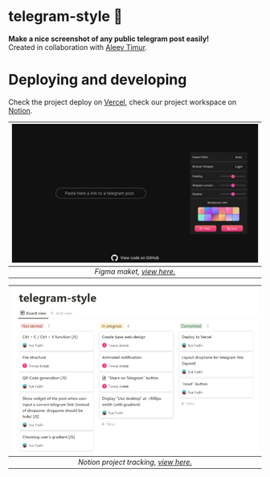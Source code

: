 # telegram-style 📨
<b>Make a nice screenshot of any public telegram post easily!</b>
<br>
Created in collaboration with [Aleev Timur](https://github.com/AleevTimur).

<h1>Deploying and developing</h1>

Check the project deploy on [Vercel](https://telegram-style.vercel.app/), check our project workspace on [Notion](https://supreme-meteoroid-6e3.notion.site/b68d7361e9d74954bffe9661df764153?v=7bbafa05c5e1447991fe6db3859273af).

|![](/src/maket.png "Maket") |
|:--:|
| *Figma maket, [view here.](https://www.figma.com/file/ziVD1CgC7krERjEMwt70n9/Untitled?node-id=0%3A1)* |

|![](/src/notion.png "Notion") |
|:--:|
| *Notion project tracking, [view here.](https://supreme-meteoroid-6e3.notion.site/b68d7361e9d74954bffe9661df764153?v=7bbafa05c5e1447991fe6db3859273af)* |
